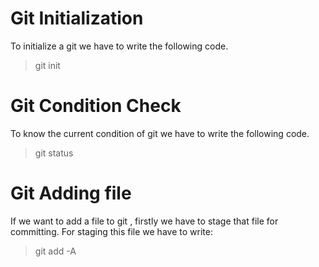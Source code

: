 # Git Initialization
To initialize a git we have to write the following code.

> git init 

# Git Condition Check
To know the current condition of git we have to write the following code.
> git status

# Git Adding file
If we want to add a file to git , firstly we have to stage that file for committing. For staging this file we have to write:
> git add -A




